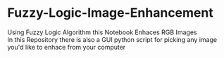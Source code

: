 # Fuzzy-Logic-Image-Enhancement
Using Fuzzy Logic Algorithm this Notebook Enhaces RGB Images <br>
In this Repository there is also a GUI python script for picking any image you'd like to enhace from your computer
